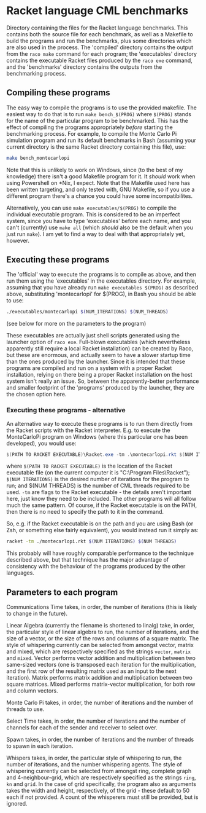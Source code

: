 # Racket language CML benchmarks

Directory containing the files for the Racket language benchmarks.  This contains both the source file for each benchmark, as well as a Makefile to build the programs and run the benchmarks, plus some directories which are also used in the process.  The 'compiled' directory contains the output from the `raco make` command for each program; the 'executables' directory contains the executable Racket files produced by the `raco exe` command, and the 'benchmarks' directory contains the outputs from the benchmarking process.

## Compiling these programs

The easy way to compile the programs is to use the provided makefile.  The easiest way to do that is to run `make bench_$(PROG)` where `$(PROG)` stands for the name of the particular program to be benchmarked.  This has the effect of compiling the programs appropriately *before* starting the benchmarking process.  For example, to compile the Monte Carlo Pi simulation program and run its default benchmarks in Bash (assuming your current directory is the same Racket directory containing this file), use:

``` Bash
make bench_montecarlopi
```

Note that this is unlikely to work on Windows, since (to the best of my knowledge) there isn't a good Makefile program for it.  It *should* work when using Powershell on *Nix, I expect.  Note that the Makefile used here has been written targeting, and only tested with, GNU Makefile, so if you use a different program there's a chance you could have some incompatibilites.

Alternatively, you can use `make executables/$(PROG)` to compile the individual executable program.  This is considered to be an imperfect system, since you have to type 'executables' before each name, and you can't (currently) use `make all` (which *should* also be the default when you just run `make`).  I am yet to find a way to deal with that appropriately yet, however.

## Executing these programs

The 'official' way to execute the programs is to compile as above, and then run them using the 'executables' in the executables directory.  For example, assuming that you have already run `make executables $(PROG)` as described above, substituting 'montecarlopi' for $(PROG), in Bash you should be able to use:

``` Bash
./executables/montecarlopi $(NUM_ITERATIONS) $(NUM_THREADS)
```

(see below for more on the parameters to the program)

These executables are actually just shell scripts generated using the launcher option of `raco exe`.  Full-blown executables (which nevertheless apparently still require a local Racket installation) can be created by Raco, but these are enormous, and actually seem to have a slower startup time than the ones produced by the launcher.  Since it is intended that these programs are compiled and run on a system with a proper Racket installation, relying on there being a proper Racket installation on the host system isn't really an issue.  So, between the apparently-better performance and smaller footprint of the 'programs' produced by the launcher, they are the chosen option here.

### Executing these programs - alternative

An alternative way to execute these programs is to run them directly from the Racket scripts with the Racket interpreter.  E.g. to execute the MonteCarloPi program on Windows (where this particular one has been developed), you would use:

``` Powershell
$(PATH TO RACKET EXECUTABLE)\Racket.exe -tm .\montecarlopi.rkt $(NUM ITERATIONS) $(NUM THREADS)
```

where `$(PATH TO RACKET EXECUTABLE)` is the location of the Racket executable file (on the current computer it is "C:\Program Files\Racket"); `$(NUM ITERATIONS)` is the desired number of iterations for the program to run; and $(NUM THREADS) is the number of CML threads required to be used.  `-tm` are flags to the Racket executable - the details aren't important here, just know they need to be included.  The other programs will all follow much the same pattern.  Of course, if the Racket executable is on the PATH, then there is no need to specify the path to it in the command.

So, e.g. if the Racket executable is on the path and you are using Bash (or Zsh, or something else fairly equivalent), you would instead run it simply as:

``` Bash
racket -tm ./montecarlopi.rkt $(NUM ITERATIONS) $(NUM THREADS)
```

This probably will have roughly comparable performance to the technique described above, but that technique has the major advantage of consistency with the behaviour of the programs produced by the other languages.

## Parameters to each program

Communications Time takes, in order, the number of iterations (this is likely to change in the future).

Linear Algebra (currently the filename is shortened to linalg) take, in order, the particular style of linear algebra to run, the number of iterations, and the size of a vector, or the size of the rows and columns of a square matrix.   The style of whispering currently can be selected from amongst vector, matrix and mixed, which are respectively specified as the strings `vector`, `matrix` and `mixed`.  Vector performs vector addition and multiplication between two same-sized vectors (one is transposed each iteration for the multiplication, and the first row of the resulting matrix used as an input to the next iteration).  Matrix performs matrix addition and multiplication between two square matrices.  Mixed performs matrix-vector multiplication, for both row and column vectors.

Monte Carlo Pi takes, in order, the number of iterations and the number of threads to use.

Select Time takes, in order, the number of iterations and the number of channels for each of the sender and receiver to select over.

Spawn takes, in order, the number of iterations and the number of threads to spawn in each iteration.

Whispers takes, in order, the particular style of whispering to run, the number of iterations, and the number whispering agents.  The style of whispering currently can be selected from amongst ring, complete graph and 4-neighbour-grid, which are respectively specified as the strings `ring`, `kn` and `grid`.  In the case of grid specifically, the program also as arguments takes the width and height, respectively, of the grid - these default to 50 each if not provided.  A count of the whisperers must still be provided, but is ignored.
